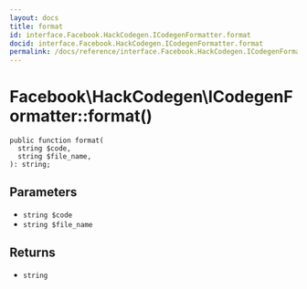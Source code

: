 ```yaml
---
layout: docs
title: format
id: interface.Facebook.HackCodegen.ICodegenFormatter.format
docid: interface.Facebook.HackCodegen.ICodegenFormatter.format
permalink: /docs/reference/interface.Facebook.HackCodegen.ICodegenFormatter.format.md
---
```

# Facebook\\HackCodegen\\ICodegenFormatter::format()




``` Hack
public function format(
  string $code,
  string $file_name,
): string;
```




## Parameters




* ` string $code `
* ` string $file_name `




## Returns




- ` string `